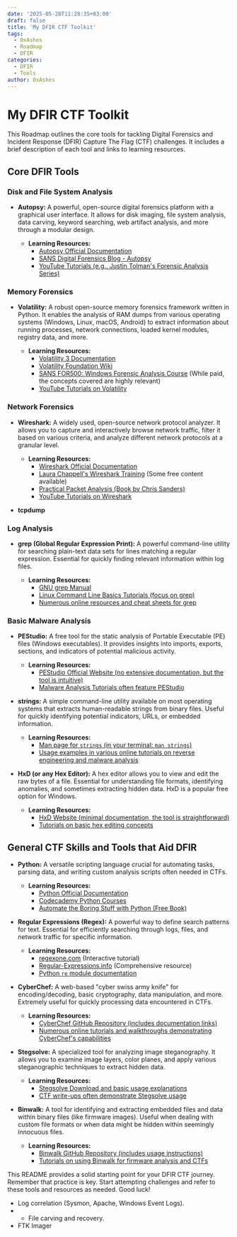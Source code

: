 ```yaml
---
date: '2025-05-28T11:28:35+03:00'
draft: false
title: 'My DFIR CTF Toolkit'
tags:
  - 0xAshes
  - Roadmap
  - DFIR
categories:
  - DFIR
  - Tools
author: 0xAshes
---
```


# My DFIR CTF Toolkit

This Roadmap outlines the core tools for tackling Digital Forensics and Incident Response (DFIR) Capture The Flag (CTF) challenges. It includes a brief description of each tool and links to learning resources.

## Core DFIR Tools

### Disk and File System Analysis

* **Autopsy:** A powerful, open-source digital forensics platform with a graphical user interface. It allows for disk imaging, file system analysis, data carving, keyword searching, web artifact analysis, and more through a modular design.

    * **Learning Resources:**
        * [Autopsy Official Documentation](https://sleuthkit.org/autopsy/docs/user-docs/4.20/index.html)
        * [SANS Digital Forensics Blog - Autopsy](https://digital-forensics.sans.org/blog/tag/autopsy)
        * [YouTube Tutorials (e.g., Justin Tolman's Forensic Analysis Series)](https://www.youtube.com/playlist?list=PL94xJT4Vz5qIB-R9mu_M-A364B27h11YB)

### Memory Forensics

* **Volatility:** A robust open-source memory forensics framework written in Python. It enables the analysis of RAM dumps from various operating systems (Windows, Linux, macOS, Android) to extract information about running processes, network connections, loaded kernel modules, registry data, and more.

    * **Learning Resources:**
        * [Volatility 3 Documentation](https://volatility3.readthedocs.io/en/latest/)
        * [Volatility Foundation Wiki](https://github.com/volatilityfoundation/volatility/wiki)
        * [SANS FOR500: Windows Forensic Analysis Course](https://www.sans.org/cyber-security-courses/windows-forensic-analysis/) (While paid, the concepts covered are highly relevant)
        * [YouTube Tutorials on Volatility](https://www.youtube.com/results?search_query=volatility+memory+forensics+tutorial)

### Network Forensics

* **Wireshark:** A widely used, open-source network protocol analyzer. It allows you to capture and interactively browse network traffic, filter it based on various criteria, and analyze different network protocols at a granular level.

    * **Learning Resources:**
        * [Wireshark Official Documentation](https://www.wireshark.org/docs/)
        * [Laura Chappell's Wireshark Training](https://www.lovemytool.com/training.html) (Some free content available)
        * [Practical Packet Analysis (Book by Chris Sanders)](https://nostarch.com/packetanalysis3)
        * [YouTube Tutorials on Wireshark](https://www.youtube.com/results?search_query=wireshark+tutorial)
* **tcpdump**



### Log Analysis

* **grep (Global Regular Expression Print):** A powerful command-line utility for searching plain-text data sets for lines matching a regular expression. Essential for quickly finding relevant information within log files.

    * **Learning Resources:**
        * [GNU grep Manual](https://www.gnu.org/software/grep/manual/grep.html)
        * [Linux Command Line Basics Tutorials (focus on grep)](https://ryanstutorials.net/linux-tutorial/grep.php)
        * [Numerous online resources and cheat sheets for grep](https://duckduckgo.com/?q=grep+cheat+sheet&t=h_&ia=web)

### Basic Malware Analysis

* **PEStudio:** A free tool for the static analysis of Portable Executable (PE) files (Windows executables). It provides insights into imports, exports, sections, and indicators of potential malicious activity.

    * **Learning Resources:**
        * [PEStudio Official Website (no extensive documentation, but the tool is intuitive)](https://www.winitor.com/)
        * [Malware Analysis Tutorials often feature PEStudio](https://www.youtube.com/results?search_query=pestudio+malware+analysis)

* **strings:** A simple command-line utility available on most operating systems that extracts human-readable strings from binary files. Useful for quickly identifying potential indicators, URLs, or embedded information.

    * **Learning Resources:**
        * [Man page for `strings` (in your terminal: `man strings`)](https://man7.org/linux/man-pages/man1/strings.1.html)
        * [Usage examples in various online tutorials on reverse engineering and malware analysis](https://duckduckgo.com/?q=strings+command+line+examples&t=h_&ia=web)

* **HxD (or any Hex Editor):** A hex editor allows you to view and edit the raw bytes of a file. Essential for understanding file formats, identifying anomalies, and sometimes extracting hidden data. HxD is a popular free option for Windows.

    * **Learning Resources:**
        * [HxD Website (minimal documentation, the tool is straightforward)](https://mh-nexus.de/en/hxd/)
        * [Tutorials on basic hex editing concepts](https://www.youtube.com/results?search_query=hex+editor+tutorial+basics)

## General CTF Skills and Tools that Aid DFIR

* **Python:** A versatile scripting language crucial for automating tasks, parsing data, and writing custom analysis scripts often needed in CTFs.

    * **Learning Resources:**
        * [Python Official Documentation](https://docs.python.org/3/)
        * [Codecademy Python Courses](https://www.codecademy.com/learn/learn-python-3)
        * [Automate the Boring Stuff with Python (Free Book)](https://automatetheboringstuff.com/)

* **Regular Expressions (Regex):** A powerful way to define search patterns for text. Essential for efficiently searching through logs, files, and network traffic for specific information.

    * **Learning Resources:**
        * [regexone.com](https://regexone.com/) (Interactive tutorial)
        * [Regular-Expressions.info](https://www.regular-expressions.info/) (Comprehensive resource)
        * [Python `re` module documentation](https://docs.python.org/3/library/re.html)

* **CyberChef:** A web-based "cyber swiss army knife" for encoding/decoding, basic cryptography, data manipulation, and more. Extremely useful for quickly processing data encountered in CTFs.

    * **Learning Resources:**
        * [CyberChef GitHub Repository (includes documentation links)](https://github.com/gchq/CyberChef)
        * [Numerous online tutorials and walkthroughs demonstrating CyberChef's capabilities](https://www.youtube.com/results?search_query=cyberchef+tutorial)

* **Stegsolve:** A specialized tool for analyzing image steganography. It allows you to examine image layers, color planes, and apply various steganographic techniques to extract hidden data.

    * **Learning Resources:**
        * [Stegsolve Download and basic usage explanations](http://www.caesum.com/handbook/Stegsolve.html)
        * [CTF write-ups often demonstrate Stegsolve usage](https://duckduckgo.com/?q=stegsolve+ctf+writeup&t=h_&ia=web)

* **Binwalk:** A tool for identifying and extracting embedded files and data within binary files (like firmware images). Useful when dealing with custom file formats or when data might be hidden within seemingly innocuous files.

    * **Learning Resources:**
        * [Binwalk GitHub Repository (includes usage instructions)](https://github.com/ReFirmLabs/binwalk)
        * [Tutorials on using Binwalk for firmware analysis and CTFs](https://www.youtube.com/results?search_query=binwalk+tutorial+ctf)

This README provides a solid starting point for your DFIR CTF journey. Remember that practice is key. Start attempting challenges and refer to these tools and resources as needed. Good luck!

- Log correlation (Sysmon, Apache, Windows Event Logs).
- - File carving and recovery.
- FTK Imager
